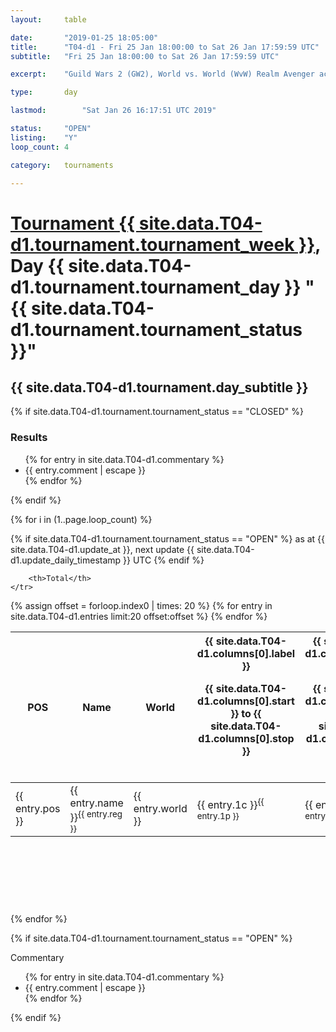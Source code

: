 ```yaml
---
layout: 	table

date: 		"2019-01-25 18:05:00"
title: 		"T04-d1 - Fri 25 Jan 18:00:00 to Sat 26 Jan 17:59:59 UTC"
subtitle: 	"Fri 25 Jan 18:00:00 to Sat 26 Jan 17:59:59 UTC"

excerpt:    "Guild Wars 2 (GW2), World vs. World (WvW) Realm Avenger achivement Tournament. \"Every Kill Counts\""

type:       day

lastmod: 		"Sat Jan 26 16:17:51 UTC 2019"

status:     "OPEN"
listing:    "Y"
loop_count: 4

category: 	tournaments

---
```

<div class="table_header">
    <h1><a href="{{ site.data.T04-d1.tournament.week_url }}">Tournament {{ site.data.T04-d1.tournament.tournament_week }}</a>, Day {{ site.data.T04-d1.tournament.tournament_day }} "{{ site.data.T04-d1.tournament.tournament_status }}"</h1>
    <h2>{{ site.data.T04-d1.tournament.day_subtitle }}</h2> 
</div>

{% if site.data.T04-d1.tournament.tournament_status == "CLOSED" %} 
<div class="commentary">
  <h3>Results</h3>
  <ul>
    {% for entry in site.data.T04-d1.commentary %}
    <li class="commentary_list">{{ entry.comment | escape }}</li>
    {% endfor %}
  </ul>
</div>
{% endif %}


{% for i in (1..page.loop_count) %}

{% if site.data.T04-d1.tournament.tournament_status == "OPEN" %} 
<span class="table_nextupdate">as at {{ site.data.T04-d1.update_at }}, next update {{ site.data.T04-d1.update_daily_timestamp }} UTC</span> 
{% endif %}

<table class="day_table">
  <colgroup>
    <col style="width:18px">
    <col style="width:55px">
    <col style="width:55px">
    <col style="width:12px">
    <col style="width:12px">
    <col style="width:12px">
    <col style="width:12px">
    <col style="width:12px">
    <col style="width:12px">
    <col style="width:12px">
    <col style="width:12px">
    <col style="width:12px">
    <col style="width:12px">
    <col style="width:12px">
    <col style="width:12px">
    <col style="width:12px">
    <col style="width:12px">
    <col style="width:12px">
    <col style="width:12px">
    <col style="width:12px">
    <col style="width:12px">
    <col style="width:12px">
    <col style="width:12px">
    <col style="width:12px">
    <col style="width:12px">
    <col style="width:12px">
    <col style="width:12px">
    <col style="width:18px">
  </colgroup>  
  <thead>
    <tr>
        <th>POS</th>
        <th class="AlignLeft">Name</th>
        <th class="AlignLeft">World</th>

<th><div class="label">{{ site.data.T04-d1.columns[0].label }}<p class="onhover">{{ site.data.T04-d1.columns[0].start }} to {{ site.data.T04-d1.columns[0].stop }}</p></div>​</th>
<th><div class="label">{{ site.data.T04-d1.columns[1].label }}<p class="onhover">{{ site.data.T04-d1.columns[1].start }} to {{ site.data.T04-d1.columns[1].stop }}</p></div>​</th>
<th><div class="label">{{ site.data.T04-d1.columns[2].label }}<p class="onhover">{{ site.data.T04-d1.columns[2].start }} to {{ site.data.T04-d1.columns[2].stop }}</p></div>​</th>
<th><div class="label">{{ site.data.T04-d1.columns[3].label }}<p class="onhover">{{ site.data.T04-d1.columns[3].start }} to {{ site.data.T04-d1.columns[3].stop }}</p></div>​</th>
<th><div class="label">{{ site.data.T04-d1.columns[4].label }}<p class="onhover">{{ site.data.T04-d1.columns[4].start }} to {{ site.data.T04-d1.columns[4].stop }}</p></div>​</th>
<th><div class="label">{{ site.data.T04-d1.columns[5].label }}<p class="onhover">{{ site.data.T04-d1.columns[5].start }} to {{ site.data.T04-d1.columns[5].stop }}</p></div>​</th>
<th><div class="label">{{ site.data.T04-d1.columns[6].label }}<p class="onhover">{{ site.data.T04-d1.columns[6].start }} to {{ site.data.T04-d1.columns[6].stop }}</p></div>​</th>
<th><div class="label">{{ site.data.T04-d1.columns[7].label }}<p class="onhover">{{ site.data.T04-d1.columns[7].start }} to {{ site.data.T04-d1.columns[7].stop }}</p></div>​</th>
<th><div class="label">{{ site.data.T04-d1.columns[8].label }}<p class="onhover">{{ site.data.T04-d1.columns[8].start }} to {{ site.data.T04-d1.columns[8].stop }}</p></div>​</th>
<th><div class="label">{{ site.data.T04-d1.columns[9].label }}<p class="onhover">{{ site.data.T04-d1.columns[9].start }} to {{ site.data.T04-d1.columns[9].stop }}</p></div>​</th>
<th><div class="label">{{ site.data.T04-d1.columns[10].label }}<p class="onhover">{{ site.data.T04-d1.columns[10].start }} to {{ site.data.T04-d1.columns[10].stop }}</p></div>​</th>

<th><div class="label">{{ site.data.T04-d1.columns[11].label }}<p class="onhover">{{ site.data.T04-d1.columns[11].start }} to {{ site.data.T04-d1.columns[11].stop }}</p></div>​</th>
<th><div class="label">{{ site.data.T04-d1.columns[12].label }}<p class="onhover">{{ site.data.T04-d1.columns[12].start }} to {{ site.data.T04-d1.columns[12].stop }}</p></div>​</th>
<th><div class="label">{{ site.data.T04-d1.columns[13].label }}<p class="onhover">{{ site.data.T04-d1.columns[13].start }} to {{ site.data.T04-d1.columns[13].stop }}</p></div>​</th>
<th><div class="label">{{ site.data.T04-d1.columns[14].label }}<p class="onhover">{{ site.data.T04-d1.columns[14].start }} to {{ site.data.T04-d1.columns[14].stop }}</p></div>​</th>
<th><div class="label">{{ site.data.T04-d1.columns[15].label }}<p class="onhover">{{ site.data.T04-d1.columns[15].start }} to {{ site.data.T04-d1.columns[15].stop }}</p></div>​</th>
<th><div class="label">{{ site.data.T04-d1.columns[16].label }}<p class="onhover">{{ site.data.T04-d1.columns[16].start }} to {{ site.data.T04-d1.columns[16].stop }}</p></div>​</th>
<th><div class="label">{{ site.data.T04-d1.columns[17].label }}<p class="onhover">{{ site.data.T04-d1.columns[17].start }} to {{ site.data.T04-d1.columns[17].stop }}</p></div>​</th>
<th><div class="label">{{ site.data.T04-d1.columns[18].label }}<p class="onhover">{{ site.data.T04-d1.columns[18].start }} to {{ site.data.T04-d1.columns[18].stop }}</p></div>​</th>
<th><div class="label">{{ site.data.T04-d1.columns[19].label }}<p class="onhover">{{ site.data.T04-d1.columns[19].start }} to {{ site.data.T04-d1.columns[19].stop }}</p></div>​</th>
<th><div class="label">{{ site.data.T04-d1.columns[20].label }}<p class="onhover">{{ site.data.T04-d1.columns[20].start }} to {{ site.data.T04-d1.columns[20].stop }}</p></div>​</th>

<th><div class="label">{{ site.data.T04-d1.columns[21].label }}<p class="onhover">{{ site.data.T04-d1.columns[21].start }} to {{ site.data.T04-d1.columns[21].stop }}</p></div>​</th>
<th><div class="label">{{ site.data.T04-d1.columns[22].label }}<p class="onhover">{{ site.data.T04-d1.columns[22].start }} to {{ site.data.T04-d1.columns[22].stop }}</p></div>​</th>
<th><div class="label">{{ site.data.T04-d1.columns[23].label }}<p class="onhover">{{ site.data.T04-d1.columns[23].start }} to {{ site.data.T04-d1.columns[23].stop }}</p></div>​</th>

        <th>Total</th>
    </tr>
  </thead>
  {% assign offset = forloop.index0 | times: 20 %}
<tbody>
{% for entry in site.data.T04-d1.entries limit:20 offset:offset %}
  <tr>
    <td class="pl{{ entry.pos }}">{{ entry.pos }}</td>
    <td class="AlignLeft">{{ entry.name }}<sup>{{ entry.reg }}</sup></td>
    <td class="AlignLeft">{{ entry.world }}</td>
    <td class="pl{{ entry.1p }}">{{ entry.1c }}<sup>{{ entry.1p }}</sup></td>
    <td class="pl{{ entry.2p }}">{{ entry.2c }}<sup>{{ entry.2p }}</sup></td>
    <td class="pl{{ entry.3p }}">{{ entry.3c }}<sup>{{ entry.3p }}</sup></td>
    <td class="pl{{ entry.4p }}">{{ entry.4c }}<sup>{{ entry.4p }}</sup></td>
    <td class="pl{{ entry.5p }}">{{ entry.5c }}<sup>{{ entry.5p }}</sup></td>
    <td class="pl{{ entry.6p }}">{{ entry.6c }}<sup>{{ entry.6p }}</sup></td>
    <td class="pl{{ entry.7p }}">{{ entry.7c }}<sup>{{ entry.7p }}</sup></td>
    <td class="pl{{ entry.8p }}">{{ entry.8c }}<sup>{{ entry.8p }}</sup></td>
    <td class="pl{{ entry.9p }}">{{ entry.9c }}<sup>{{ entry.9p }}</sup></td>
    <td class="pl{{ entry.10p }}">{{ entry.10c }}<sup>{{ entry.10p }}</sup></td>
    <td class="pl{{ entry.11p }}">{{ entry.11c }}<sup>{{ entry.11p }}</sup></td>
    <td class="pl{{ entry.12p }}">{{ entry.12c }}<sup>{{ entry.12p }}</sup></td>
    <td class="pl{{ entry.13p }}">{{ entry.13c }}<sup>{{ entry.13p }}</sup></td>
    <td class="pl{{ entry.14p }}">{{ entry.14c }}<sup>{{ entry.14p }}</sup></td>
    <td class="pl{{ entry.15p }}">{{ entry.15c }}<sup>{{ entry.15p }}</sup></td>
    <td class="pl{{ entry.16p }}">{{ entry.16c }}<sup>{{ entry.16p }}</sup></td>
    <td class="pl{{ entry.17p }}">{{ entry.17c }}<sup>{{ entry.17p }}</sup></td>
    <td class="pl{{ entry.18p }}">{{ entry.18c }}<sup>{{ entry.18p }}</sup></td>
    <td class="pl{{ entry.19p }}">{{ entry.19c }}<sup>{{ entry.19p }}</sup></td>
    <td class="pl{{ entry.20p }}">{{ entry.20c }}<sup>{{ entry.20p }}</sup></td>
    <td class="pl{{ entry.21p }}">{{ entry.21c }}<sup>{{ entry.21p }}</sup></td>
    <td class="pl{{ entry.22p }}">{{ entry.22c }}<sup>{{ entry.22p }}</sup></td>
    <td class="pl{{ entry.23p }}">{{ entry.23c }}<sup>{{ entry.23p }}</sup></td>
    <td class="pl{{ entry.24p }}">{{ entry.24c }}<sup>{{ entry.24p }}</sup></td>
    <td>{{ entry.total }}</td>
  </tr>
{% endfor %}  
</tbody>
</table>
<div class="leaderboard">
  <script async src="//pagead2.googlesyndication.com/pagead/js/adsbygoogle.js"></script>
  <!-- 728x90 -->
  <ins class="adsbygoogle"
       style="display:inline-block;width:728px;height:90px"
       data-ad-client="ca-pub-3274917281288240"
       data-ad-slot="3870538733"></ins>
  <script>
  (adsbygoogle = window.adsbygoogle || []).push({});
  </script>    
</div>
<br />
{% endfor %}

{% if site.data.T04-d1.tournament.tournament_status == "OPEN" %} 
<div class="commentary">
  <span class="commentary_title">Commentary</span>
  <ul>
    {% for entry in site.data.T04-d1.commentary %}
    <li class="commentary_list">{{ entry.comment | escape }}</li>
    {% endfor %}
  </ul>
</div>
{% endif %}


